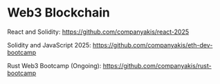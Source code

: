 # Web3 Blockchain

React and Solidity:
https://github.com/companyakis/react-2025

Solidity and JavaScript 2025:
https://github.com/companyakis/eth-dev-bootcamp

Rust Web3 Bootcamp (Ongoing):
https://github.com/companyakis/rust-bootcamp






